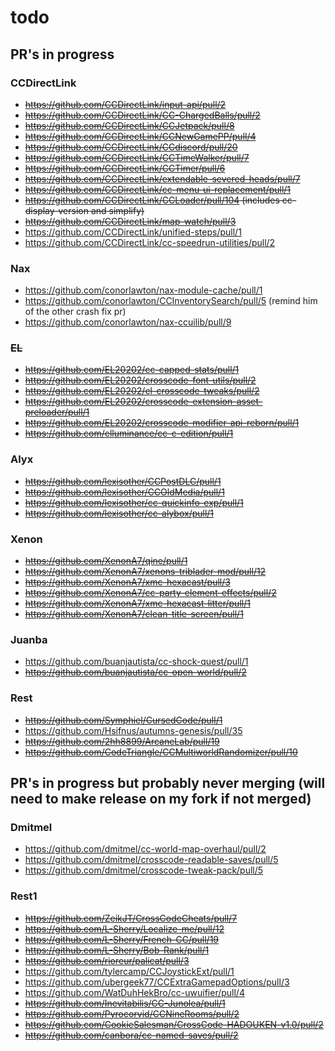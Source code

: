 <!-- markdownlint-disable MD013 MD034 -->

# todo

## PR's in progress

### CCDirectLink

- ~~https://github.com/CCDirectLink/input-api/pull/2~~
- ~~https://github.com/CCDirectLink/CC-ChargedBalls/pull/2~~
- ~~https://github.com/CCDirectLink/CCJetpack/pull/8~~
- ~~https://github.com/CCDirectLink/CCNewGamePP/pull/4~~
- ~~https://github.com/CCDirectLink/CCdiscord/pull/20~~
- ~~https://github.com/CCDirectLink/CCTimeWalker/pull/7~~
- ~~https://github.com/CCDirectLink/CCTimer/pull/6~~
- ~~https://github.com/CCDirectLink/extendable-severed-heads/pull/7~~
- ~~https://github.com/CCDirectLink/cc-menu-ui-replacement/pull/1~~
- ~~https://github.com/CCDirectLink/CCLoader/pull/104 (includes cc-display-version and simplify)~~
- ~~https://github.com/CCDirectLink/map-watch/pull/3~~
- https://github.com/CCDirectLink/unified-steps/pull/1
- https://github.com/CCDirectLink/cc-speedrun-utilities/pull/2

### Nax

- https://github.com/conorlawton/nax-module-cache/pull/1
- https://github.com/conorlawton/CCInventorySearch/pull/5 (remind him of the other crash fix pr)
- https://github.com/conorlawton/nax-ccuilib/pull/9

### ~~EL~~

- ~~https://github.com/EL20202/cc-capped-stats/pull/1~~
- ~~https://github.com/EL20202/crosscode-font-utils/pull/2~~
- ~~https://github.com/EL20202/el-crosscode-tweaks/pull/2~~
- ~~https://github.com/EL20202/crosscode-extension-asset-preloader/pull/1~~
- ~~https://github.com/EL20202/crosscode-modifier-api-reborn/pull/1~~
- ~~https://github.com/elluminance/cc-c-edition/pull/1~~

### Alyx

- ~~https://github.com/lexisother/CCPostDLC/pull/1~~
- ~~https://github.com/lexisother/CCOldMedia/pull/1~~
- ~~https://github.com/lexisother/cc-quickinfo-exp/pull/1~~
- ~~https://github.com/lexisother/cc-alybox/pull/1~~

### Xenon

- ~~https://github.com/XenonA7/qine/pull/1~~
- ~~https://github.com/XenonA7/xenons-triblader-mod/pull/12~~
- ~~https://github.com/XenonA7/xmc-hexacast/pull/3~~
- ~~https://github.com/XenonA7/cc-party-element-effects/pull/2~~
- ~~https://github.com/XenonA7/xmc-hexacast-litter/pull/1~~
- ~~https://github.com/XenonA7/clean-title-screen/pull/1~~

### Juanba

- https://github.com/buanjautista/cc-shock-quest/pull/1
- ~~https://github.com/buanjautista/cc-open-world/pull/2~~

### Rest

- ~~https://github.com/Symphiel/CursedCode/pull/1~~
- https://github.com/Hsifnus/autumns-genesis/pull/35
- ~~https://github.com/2hh8899/ArcaneLab/pull/19~~
- ~~https://github.com/CodeTriangle/CCMultiworldRandomizer/pull/10~~

## PR's in progress but probably never merging (will need to make release on my fork if not merged)

### Dmitmel

- https://github.com/dmitmel/cc-world-map-overhaul/pull/2
- https://github.com/dmitmel/crosscode-readable-saves/pull/5
- https://github.com/dmitmel/crosscode-tweak-pack/pull/5

### Rest1

- ~~https://github.com/ZeikJT/CrossCodeCheats/pull/7~~
- ~~https://github.com/L-Sherry/Localize-me/pull/12~~
- ~~https://github.com/L-Sherry/French-CC/pull/19~~
- ~~https://github.com/L-Sherry/Bob-Rank/pull/1~~
- ~~https://github.com/rioreur/palicat/pull/3~~
- https://github.com/tylercamp/CCJoystickExt/pull/1
- https://github.com/ubergeek77/CCExtraGamepadOptions/pull/3
- https://github.com/WatDuhHekBro/cc-uwuifier/pull/4
- ~~https://github.com/Inevitabilis/CC-Junolea/pull/1~~
- ~~https://github.com/Pyrocorvid/CCNineRooms/pull/2~~
- ~~https://github.com/CookieSalesman/CrossCode-HADOUKEN-v1.0/pull/2~~
- ~~https://github.com/canbora/cc-named-saves/pull/2~~
